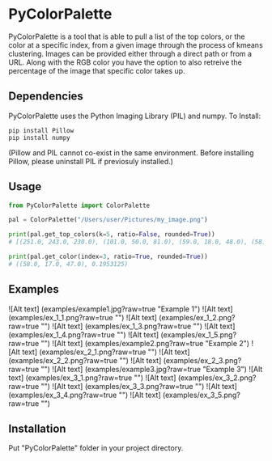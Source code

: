 # PyColorPalette

PyColorPalette is a tool that is able to pull a list of the top colors, or the color at a specific index, from a given image through the process of kmeans clustering. Images can be provided either through a direct path or from a URL. Along with the RGB color you have the option to also retreive the percentage of the image that specific color takes up. 

## Dependencies

PyColorPalette uses the Python Imaging Library (PIL) and numpy.
To Install:
```
pip install Pillow 
pip install numpy
```
(Pillow and PIL cannot co-exist in the same environment. Before installing Pillow, please uninstall PIL if previosuly installed.)

## Usage

```python
from PyColorPalette import ColorPalette

pal = ColorPalette("/Users/user/Pictures/my_image.png")

print(pal.get_top_colors(k=5, ratio=False, rounded=True))
# [(251.0, 243.0, 230.0), (101.0, 50.0, 81.0), (59.0, 18.0, 48.0), (58.0, 17.0, 47.0), (60.0, 19.0, 49.0)]

print(pal.get_color(index=3, ratio=True, rounded=True))
# ((58.0, 17.0, 47.0), 0.1953125)
```

## Examples

![Alt text] (examples/example1.jpg?raw=true  "Example 1")
![Alt text] (examples/ex_1_1.png?raw=true  "")
![Alt text] (examples/ex_1_2.png?raw=true  "")
![Alt text] (examples/ex_1_3.png?raw=true  "")
![Alt text] (examples/ex_1_4.png?raw=true  "")
![Alt text] (examples/ex_1_5.png?raw=true  "")
![Alt text] (examples/example2.png?raw=true  "Example 2")
![Alt text] (examples/ex_2_1.png?raw=true  "")
![Alt text] (examples/ex_2_2.png?raw=true  "")
![Alt text] (examples/ex_2_3.png?raw=true  "")
![Alt text] (examples/example3.jpg?raw=true  "Example 3")
![Alt text] (examples/ex_3_1.png?raw=true  "")
![Alt text] (examples/ex_3_2.png?raw=true  "")
![Alt text] (examples/ex_3_3.png?raw=true  "")
![Alt text] (examples/ex_3_4.png?raw=true  "")
![Alt text] (examples/ex_3_5.png?raw=true  "")

## Installation

Put "PyColorPalette" folder in your project directory.